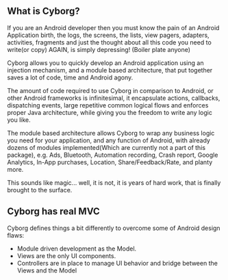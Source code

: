 ## What is Cyborg?

If you are an Android developer then you must know the pain of an Android Application birth, the logs, the screens, the lists, view pagers, adapters, activities, fragments and just the thought about all this code you need to write(or copy) AGAIN, is simply depressing! (Boiler plate anyone)

Cyborg allows you to quickly develop an Android application using an injection mechanism, and a module based architecture, that put together saves a lot of code, time and Android agony.

The amount of code required to use Cyborg in comparison to Android, or other Android frameworks is infinitesimal, it encapsulate actions, callbacks, dispatching events, large repetitive common logical flows and enforces proper Java architecture, while giving you the freedom to write any logic you like.

The module based architecture allows Cyborg to wrap any business logic you need for your application, and any function of Android, with already dozens of modules implemented(Which are currently not a part of this package), e.g. Ads, Bluetooth, Automation recording, Crash report, Google Analytics, In-App purchases, Location, Share/Feedback/Rate, and planty more.

This sounds like magic... well, it is not, it is years of hard work, that is finally brought to the surface.

 

## Cyborg has real MVC
Cyborg defines things a bit differently to overcome some of Android design flaws:
 - Module driven development as the Model.
 - Views are the only UI components.
 - Controllers are in place to manage UI behavior and bridge between the Views and the Model

